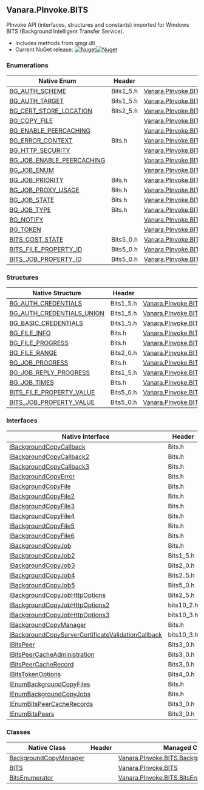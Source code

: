 ## Vanara.PInvoke.BITS  
PInvoke API (interfaces, structures and constants) imported for Windows BITS (Background Intelligent Transfer Service).

- Includes methods from qmgr.dll  
- Current NuGet release: [![Nuget](https://img.shields.io/nuget/v/Vanara.PInvoke.BITS?logo=nuget&style=flat-square)![Nuget](https://img.shields.io/nuget/dt/Vanara.PInvoke.BITS?label=%20&style=flat-square)](https://www.nuget.org/packages/Vanara.PInvoke.BITS)  
### Enumerations  
Native Enum | Header | Managed Enum  
--- | --- | ---  
[BG_AUTH_SCHEME](https://www.google.com/search?num=5&q=BG_AUTH_SCHEME+site%3Alearn.microsoft.com) | Bits1_5.h | [Vanara.PInvoke.BITS.BG_AUTH_SCHEME](https://github.com/dahall/Vanara/search?l=C%23&q=BG_AUTH_SCHEME)  
[BG_AUTH_TARGET](https://www.google.com/search?num=5&q=BG_AUTH_TARGET+site%3Alearn.microsoft.com) | Bits1_5.h | [Vanara.PInvoke.BITS.BG_AUTH_TARGET](https://github.com/dahall/Vanara/search?l=C%23&q=BG_AUTH_TARGET)  
[BG_CERT_STORE_LOCATION](https://www.google.com/search?num=5&q=BG_CERT_STORE_LOCATION+site%3Alearn.microsoft.com) | Bits2_5.h | [Vanara.PInvoke.BITS.BG_CERT_STORE_LOCATION](https://github.com/dahall/Vanara/search?l=C%23&q=BG_CERT_STORE_LOCATION)  
[BG_COPY_FILE](https://www.google.com/search?num=5&q=BG_COPY_FILE+site%3Alearn.microsoft.com) |  | [Vanara.PInvoke.BITS.BG_COPY_FILE](https://github.com/dahall/Vanara/search?l=C%23&q=BG_COPY_FILE)  
[BG_ENABLE_PEERCACHING](https://www.google.com/search?num=5&q=BG_ENABLE_PEERCACHING+site%3Alearn.microsoft.com) |  | [Vanara.PInvoke.BITS.BG_ENABLE_PEERCACHING](https://github.com/dahall/Vanara/search?l=C%23&q=BG_ENABLE_PEERCACHING)  
[BG_ERROR_CONTEXT](https://www.google.com/search?num=5&q=BG_ERROR_CONTEXT+site%3Alearn.microsoft.com) | Bits.h | [Vanara.PInvoke.BITS.BG_ERROR_CONTEXT](https://github.com/dahall/Vanara/search?l=C%23&q=BG_ERROR_CONTEXT)  
[BG_HTTP_SECURITY](https://www.google.com/search?num=5&q=BG_HTTP_SECURITY+site%3Alearn.microsoft.com) |  | [Vanara.PInvoke.BITS.BG_HTTP_SECURITY](https://github.com/dahall/Vanara/search?l=C%23&q=BG_HTTP_SECURITY)  
[BG_JOB_ENABLE_PEERCACHING](https://www.google.com/search?num=5&q=BG_JOB_ENABLE_PEERCACHING+site%3Alearn.microsoft.com) |  | [Vanara.PInvoke.BITS.BG_JOB_ENABLE_PEERCACHING](https://github.com/dahall/Vanara/search?l=C%23&q=BG_JOB_ENABLE_PEERCACHING)  
[BG_JOB_ENUM](https://www.google.com/search?num=5&q=BG_JOB_ENUM+site%3Alearn.microsoft.com) |  | [Vanara.PInvoke.BITS.BG_JOB_ENUM](https://github.com/dahall/Vanara/search?l=C%23&q=BG_JOB_ENUM)  
[BG_JOB_PRIORITY](https://www.google.com/search?num=5&q=BG_JOB_PRIORITY+site%3Alearn.microsoft.com) | Bits.h | [Vanara.PInvoke.BITS.BG_JOB_PRIORITY](https://github.com/dahall/Vanara/search?l=C%23&q=BG_JOB_PRIORITY)  
[BG_JOB_PROXY_USAGE](https://www.google.com/search?num=5&q=BG_JOB_PROXY_USAGE+site%3Alearn.microsoft.com) | Bits.h | [Vanara.PInvoke.BITS.BG_JOB_PROXY_USAGE](https://github.com/dahall/Vanara/search?l=C%23&q=BG_JOB_PROXY_USAGE)  
[BG_JOB_STATE](https://www.google.com/search?num=5&q=BG_JOB_STATE+site%3Alearn.microsoft.com) | Bits.h | [Vanara.PInvoke.BITS.BG_JOB_STATE](https://github.com/dahall/Vanara/search?l=C%23&q=BG_JOB_STATE)  
[BG_JOB_TYPE](https://www.google.com/search?num=5&q=BG_JOB_TYPE+site%3Alearn.microsoft.com) | Bits.h | [Vanara.PInvoke.BITS.BG_JOB_TYPE](https://github.com/dahall/Vanara/search?l=C%23&q=BG_JOB_TYPE)  
[BG_NOTIFY](https://www.google.com/search?num=5&q=BG_NOTIFY+site%3Alearn.microsoft.com) |  | [Vanara.PInvoke.BITS.BG_NOTIFY](https://github.com/dahall/Vanara/search?l=C%23&q=BG_NOTIFY)  
[BG_TOKEN](https://www.google.com/search?num=5&q=BG_TOKEN+site%3Alearn.microsoft.com) |  | [Vanara.PInvoke.BITS.BG_TOKEN](https://github.com/dahall/Vanara/search?l=C%23&q=BG_TOKEN)  
[BITS_COST_STATE](https://www.google.com/search?num=5&q=BITS_COST_STATE+site%3Alearn.microsoft.com) | Bits5_0.h | [Vanara.PInvoke.BITS.BITS_COST_STATE](https://github.com/dahall/Vanara/search?l=C%23&q=BITS_COST_STATE)  
[BITS_FILE_PROPERTY_ID](https://www.google.com/search?num=5&q=BITS_FILE_PROPERTY_ID+site%3Alearn.microsoft.com) | Bits5_0.h | [Vanara.PInvoke.BITS.BITS_FILE_PROPERTY_ID](https://github.com/dahall/Vanara/search?l=C%23&q=BITS_FILE_PROPERTY_ID)  
[BITS_JOB_PROPERTY_ID](https://www.google.com/search?num=5&q=BITS_JOB_PROPERTY_ID+site%3Alearn.microsoft.com) | Bits5_0.h | [Vanara.PInvoke.BITS.BITS_JOB_PROPERTY_ID](https://github.com/dahall/Vanara/search?l=C%23&q=BITS_JOB_PROPERTY_ID)  
### Structures  
Native Structure | Header | Managed Structure  
--- | --- | ---  
[BG_AUTH_CREDENTIALS](https://www.google.com/search?num=5&q=BG_AUTH_CREDENTIALS+site%3Alearn.microsoft.com) | Bits1_5.h | [Vanara.PInvoke.BITS.BG_AUTH_CREDENTIALS](https://github.com/dahall/Vanara/search?l=C%23&q=BG_AUTH_CREDENTIALS)  
[BG_AUTH_CREDENTIALS_UNION](https://www.google.com/search?num=5&q=BG_AUTH_CREDENTIALS_UNION+site%3Alearn.microsoft.com) | Bits1_5.h | [Vanara.PInvoke.BITS.BG_AUTH_CREDENTIALS.BG_AUTH_CREDENTIALS_UNION](https://github.com/dahall/Vanara/search?l=C%23&q=BG_AUTH_CREDENTIALS_UNION)  
[BG_BASIC_CREDENTIALS](https://www.google.com/search?num=5&q=BG_BASIC_CREDENTIALS+site%3Alearn.microsoft.com) | Bits1_5.h | [Vanara.PInvoke.BITS.BG_AUTH_CREDENTIALS.BG_AUTH_CREDENTIALS_UNION.BG_BASIC_CREDENTIALS](https://github.com/dahall/Vanara/search?l=C%23&q=BG_BASIC_CREDENTIALS)  
[BG_FILE_INFO](https://www.google.com/search?num=5&q=BG_FILE_INFO+site%3Alearn.microsoft.com) | Bits.h | [Vanara.PInvoke.BITS.BG_FILE_INFO](https://github.com/dahall/Vanara/search?l=C%23&q=BG_FILE_INFO)  
[BG_FILE_PROGRESS](https://www.google.com/search?num=5&q=BG_FILE_PROGRESS+site%3Alearn.microsoft.com) | Bits.h | [Vanara.PInvoke.BITS.BG_FILE_PROGRESS](https://github.com/dahall/Vanara/search?l=C%23&q=BG_FILE_PROGRESS)  
[BG_FILE_RANGE](https://www.google.com/search?num=5&q=BG_FILE_RANGE+site%3Alearn.microsoft.com) | Bits2_0.h | [Vanara.PInvoke.BITS.BG_FILE_RANGE](https://github.com/dahall/Vanara/search?l=C%23&q=BG_FILE_RANGE)  
[BG_JOB_PROGRESS](https://www.google.com/search?num=5&q=BG_JOB_PROGRESS+site%3Alearn.microsoft.com) | Bits.h | [Vanara.PInvoke.BITS.BG_JOB_PROGRESS](https://github.com/dahall/Vanara/search?l=C%23&q=BG_JOB_PROGRESS)  
[BG_JOB_REPLY_PROGRESS](https://www.google.com/search?num=5&q=BG_JOB_REPLY_PROGRESS+site%3Alearn.microsoft.com) | Bits1_5.h | [Vanara.PInvoke.BITS.BG_JOB_REPLY_PROGRESS](https://github.com/dahall/Vanara/search?l=C%23&q=BG_JOB_REPLY_PROGRESS)  
[BG_JOB_TIMES](https://www.google.com/search?num=5&q=BG_JOB_TIMES+site%3Alearn.microsoft.com) | Bits.h | [Vanara.PInvoke.BITS.BG_JOB_TIMES](https://github.com/dahall/Vanara/search?l=C%23&q=BG_JOB_TIMES)  
[BITS_FILE_PROPERTY_VALUE](https://www.google.com/search?num=5&q=BITS_FILE_PROPERTY_VALUE+site%3Alearn.microsoft.com) | Bits5_0.h | [Vanara.PInvoke.BITS.BITS_FILE_PROPERTY_VALUE](https://github.com/dahall/Vanara/search?l=C%23&q=BITS_FILE_PROPERTY_VALUE)  
[BITS_JOB_PROPERTY_VALUE](https://www.google.com/search?num=5&q=BITS_JOB_PROPERTY_VALUE+site%3Alearn.microsoft.com) | Bits5_0.h | [Vanara.PInvoke.BITS.BITS_JOB_PROPERTY_VALUE](https://github.com/dahall/Vanara/search?l=C%23&q=BITS_JOB_PROPERTY_VALUE)  
### Interfaces  
Native Interface | Header | Managed Interface  
--- | --- | ---  
[IBackgroundCopyCallback](https://www.google.com/search?num=5&q=IBackgroundCopyCallback+site%3Alearn.microsoft.com) | Bits.h | [Vanara.PInvoke.BITS.IBackgroundCopyCallback](https://github.com/dahall/Vanara/search?l=C%23&q=IBackgroundCopyCallback)  
[IBackgroundCopyCallback2](https://www.google.com/search?num=5&q=IBackgroundCopyCallback2+site%3Alearn.microsoft.com) | Bits.h | [Vanara.PInvoke.BITS.IBackgroundCopyCallback2](https://github.com/dahall/Vanara/search?l=C%23&q=IBackgroundCopyCallback2)  
[IBackgroundCopyCallback3](https://www.google.com/search?num=5&q=IBackgroundCopyCallback3+site%3Alearn.microsoft.com) | Bits.h | [Vanara.PInvoke.BITS.IBackgroundCopyCallback3](https://github.com/dahall/Vanara/search?l=C%23&q=IBackgroundCopyCallback3)  
[IBackgroundCopyError](https://www.google.com/search?num=5&q=IBackgroundCopyError+site%3Alearn.microsoft.com) | Bits.h | [Vanara.PInvoke.BITS.IBackgroundCopyError](https://github.com/dahall/Vanara/search?l=C%23&q=IBackgroundCopyError)  
[IBackgroundCopyFile](https://www.google.com/search?num=5&q=IBackgroundCopyFile+site%3Alearn.microsoft.com) | Bits.h | [Vanara.PInvoke.BITS.IBackgroundCopyFile](https://github.com/dahall/Vanara/search?l=C%23&q=IBackgroundCopyFile)  
[IBackgroundCopyFile2](https://www.google.com/search?num=5&q=IBackgroundCopyFile2+site%3Alearn.microsoft.com) | Bits.h | [Vanara.PInvoke.BITS.IBackgroundCopyFile2](https://github.com/dahall/Vanara/search?l=C%23&q=IBackgroundCopyFile2)  
[IBackgroundCopyFile3](https://www.google.com/search?num=5&q=IBackgroundCopyFile3+site%3Alearn.microsoft.com) | Bits.h | [Vanara.PInvoke.BITS.IBackgroundCopyFile3](https://github.com/dahall/Vanara/search?l=C%23&q=IBackgroundCopyFile3)  
[IBackgroundCopyFile4](https://www.google.com/search?num=5&q=IBackgroundCopyFile4+site%3Alearn.microsoft.com) | Bits.h | [Vanara.PInvoke.BITS.IBackgroundCopyFile4](https://github.com/dahall/Vanara/search?l=C%23&q=IBackgroundCopyFile4)  
[IBackgroundCopyFile5](https://www.google.com/search?num=5&q=IBackgroundCopyFile5+site%3Alearn.microsoft.com) | Bits.h | [Vanara.PInvoke.BITS.IBackgroundCopyFile5](https://github.com/dahall/Vanara/search?l=C%23&q=IBackgroundCopyFile5)  
[IBackgroundCopyFile6](https://www.google.com/search?num=5&q=IBackgroundCopyFile6+site%3Alearn.microsoft.com) | Bits.h | [Vanara.PInvoke.BITS.IBackgroundCopyFile6](https://github.com/dahall/Vanara/search?l=C%23&q=IBackgroundCopyFile6)  
[IBackgroundCopyJob](https://www.google.com/search?num=5&q=IBackgroundCopyJob+site%3Alearn.microsoft.com) | Bits.h | [Vanara.PInvoke.BITS.IBackgroundCopyJob](https://github.com/dahall/Vanara/search?l=C%23&q=IBackgroundCopyJob)  
[IBackgroundCopyJob2](https://www.google.com/search?num=5&q=IBackgroundCopyJob2+site%3Alearn.microsoft.com) | Bits1_5.h | [Vanara.PInvoke.BITS.IBackgroundCopyJob2](https://github.com/dahall/Vanara/search?l=C%23&q=IBackgroundCopyJob2)  
[IBackgroundCopyJob3](https://www.google.com/search?num=5&q=IBackgroundCopyJob3+site%3Alearn.microsoft.com) | Bits2_0.h | [Vanara.PInvoke.BITS.IBackgroundCopyJob3](https://github.com/dahall/Vanara/search?l=C%23&q=IBackgroundCopyJob3)  
[IBackgroundCopyJob4](https://www.google.com/search?num=5&q=IBackgroundCopyJob4+site%3Alearn.microsoft.com) | Bits2_5.h | [Vanara.PInvoke.BITS.IBackgroundCopyJob4](https://github.com/dahall/Vanara/search?l=C%23&q=IBackgroundCopyJob4)  
[IBackgroundCopyJob5](https://www.google.com/search?num=5&q=IBackgroundCopyJob5+site%3Alearn.microsoft.com) | Bits5_0.h | [Vanara.PInvoke.BITS.IBackgroundCopyJob5](https://github.com/dahall/Vanara/search?l=C%23&q=IBackgroundCopyJob5)  
[IBackgroundCopyJobHttpOptions](https://www.google.com/search?num=5&q=IBackgroundCopyJobHttpOptions+site%3Alearn.microsoft.com) | Bits2_5.h | [Vanara.PInvoke.BITS.IBackgroundCopyJobHttpOptions](https://github.com/dahall/Vanara/search?l=C%23&q=IBackgroundCopyJobHttpOptions)  
[IBackgroundCopyJobHttpOptions2](https://www.google.com/search?num=5&q=IBackgroundCopyJobHttpOptions2+site%3Alearn.microsoft.com) | bits10_2.h | [Vanara.PInvoke.BITS.IBackgroundCopyJobHttpOptions2](https://github.com/dahall/Vanara/search?l=C%23&q=IBackgroundCopyJobHttpOptions2)  
[IBackgroundCopyJobHttpOptions3](https://www.google.com/search?num=5&q=IBackgroundCopyJobHttpOptions3+site%3Alearn.microsoft.com) | bits10_3.h | [Vanara.PInvoke.BITS.IBackgroundCopyJobHttpOptions3](https://github.com/dahall/Vanara/search?l=C%23&q=IBackgroundCopyJobHttpOptions3)  
[IBackgroundCopyManager](https://www.google.com/search?num=5&q=IBackgroundCopyManager+site%3Alearn.microsoft.com) | Bits.h | [Vanara.PInvoke.BITS.IBackgroundCopyManager](https://github.com/dahall/Vanara/search?l=C%23&q=IBackgroundCopyManager)  
[IBackgroundCopyServerCertificateValidationCallback](https://www.google.com/search?num=5&q=IBackgroundCopyServerCertificateValidationCallback+site%3Alearn.microsoft.com) | bits10_3.h | [Vanara.PInvoke.BITS.IBackgroundCopyServerCertificateValidationCallback](https://github.com/dahall/Vanara/search?l=C%23&q=IBackgroundCopyServerCertificateValidationCallback)  
[IBitsPeer](https://www.google.com/search?num=5&q=IBitsPeer+site%3Alearn.microsoft.com) | Bits3_0.h | [Vanara.PInvoke.BITS.IBitsPeer](https://github.com/dahall/Vanara/search?l=C%23&q=IBitsPeer)  
[IBitsPeerCacheAdministration](https://www.google.com/search?num=5&q=IBitsPeerCacheAdministration+site%3Alearn.microsoft.com) | Bits3_0.h | [Vanara.PInvoke.BITS.IBitsPeerCacheAdministration](https://github.com/dahall/Vanara/search?l=C%23&q=IBitsPeerCacheAdministration)  
[IBitsPeerCacheRecord](https://www.google.com/search?num=5&q=IBitsPeerCacheRecord+site%3Alearn.microsoft.com) | Bits3_0.h | [Vanara.PInvoke.BITS.IBitsPeerCacheRecord](https://github.com/dahall/Vanara/search?l=C%23&q=IBitsPeerCacheRecord)  
[IBitsTokenOptions](https://www.google.com/search?num=5&q=IBitsTokenOptions+site%3Alearn.microsoft.com) | Bits4_0.h | [Vanara.PInvoke.BITS.IBitsTokenOptions](https://github.com/dahall/Vanara/search?l=C%23&q=IBitsTokenOptions)  
[IEnumBackgroundCopyFiles](https://www.google.com/search?num=5&q=IEnumBackgroundCopyFiles+site%3Alearn.microsoft.com) | Bits.h | [Vanara.PInvoke.BITS.IEnumBackgroundCopyFiles](https://github.com/dahall/Vanara/search?l=C%23&q=IEnumBackgroundCopyFiles)  
[IEnumBackgroundCopyJobs](https://www.google.com/search?num=5&q=IEnumBackgroundCopyJobs+site%3Alearn.microsoft.com) | Bits.h | [Vanara.PInvoke.BITS.IEnumBackgroundCopyJobs](https://github.com/dahall/Vanara/search?l=C%23&q=IEnumBackgroundCopyJobs)  
[IEnumBitsPeerCacheRecords](https://www.google.com/search?num=5&q=IEnumBitsPeerCacheRecords+site%3Alearn.microsoft.com) | Bits3_0.h | [Vanara.PInvoke.BITS.IEnumBitsPeerCacheRecords](https://github.com/dahall/Vanara/search?l=C%23&q=IEnumBitsPeerCacheRecords)  
[IEnumBitsPeers](https://www.google.com/search?num=5&q=IEnumBitsPeers+site%3Alearn.microsoft.com) | Bits3_0.h | [Vanara.PInvoke.BITS.IEnumBitsPeers](https://github.com/dahall/Vanara/search?l=C%23&q=IEnumBitsPeers)  
### Classes  
Native Class | Header | Managed Class  
--- | --- | ---  
[BackgroundCopyManager](https://www.google.com/search?num=5&q=BackgroundCopyManager+site%3Alearn.microsoft.com) |  | [Vanara.PInvoke.BITS.BackgroundCopyManager](https://github.com/dahall/Vanara/search?l=C%23&q=BackgroundCopyManager)  
[BITS](https://www.google.com/search?num=5&q=BITS+site%3Alearn.microsoft.com) |  | [Vanara.PInvoke.BITS](https://github.com/dahall/Vanara/search?l=C%23&q=BITS)  
[BitsEnumerator](https://www.google.com/search?num=5&q=BitsEnumerator+site%3Alearn.microsoft.com) |  | [Vanara.PInvoke.BITS.BitsEnumerator](https://github.com/dahall/Vanara/search?l=C%23&q=BitsEnumerator%603)  
